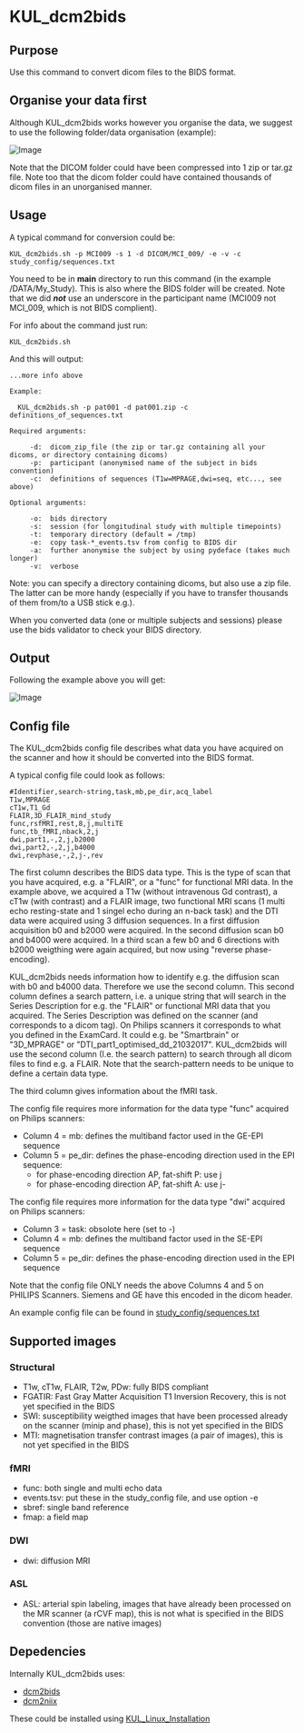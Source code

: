 # KUL_dcm2bids

## Purpose

Use this command to convert dicom files to the BIDS format.



## Organise your data first

Although KUL_dcm2bids works however you organise the data, we suggest to use the following folder/data organisation (example):

![Image](KUL_dcm2bids_1.png)

Note that the DICOM folder could have been compressed into 1 zip or tar.gz file. 
Note too that the dicom folder could have contained thousands of dicom files in an unorganised manner.


## Usage

A typical command for conversion could be:  

`KUL_dcm2bids.sh -p MCI009 -s 1 -d DICOM/MCI_009/ -e -v -c study_config/sequences.txt`



You need to be in **main** directory to run this command (in the example /DATA/My_Study). This is also where the BIDS folder will be created. Note that we did ***not*** use an underscore in the participant name (MCI009 not MCI_009, which is not BIDS complient).

For info about the command just run:

`KUL_dcm2bids.sh`


And this will output:

```
...more info above

Example:

  KUL_dcm2bids.sh -p pat001 -d pat001.zip -c definitions_of_sequences.txt

Required arguments:

     -d:  dicom_zip_file (the zip or tar.gz containing all your dicoms, or directory containing dicoms)
     -p:  participant (anonymised name of the subject in bids convention)
     -c:  definitions of sequences (T1w=MPRAGE,dwi=seq, etc..., see above)

Optional arguments:

     -o:  bids directory
     -s:  session (for longitudinal study with multiple timepoints)
     -t:  temporary directory (default = /tmp)
     -e:  copy task-*_events.tsv from config to BIDS dir
     -a:  further anonymise the subject by using pydeface (takes much longer)
     -v:  verbose 
```

Note: you can  specify a directory containing dicoms, but also use a zip file. The latter can be more handy (especially if you have to transfer thousands of them from/to a USB stick e.g.).

When you converted data (one or multiple subjects and sessions) please use the bids validator to check your BIDS directory.

## Output

Following the example above you will get:

![Image](KUL_dcm2bids_2.png)


## Config file

The KUL_dcm2bids config file describes what data you have acquired on the scanner and how it should be converted into the BIDS format.

A typical config file could look as follows:

```
#Identifier,search-string,task,mb,pe_dir,acq_label  
T1w,MPRAGE  
cT1w,T1_Gd  
FLAIR,3D_FLAIR_mind_study  
func,rsfMRI,rest,8,j,multiTE  
func,tb_fMRI,nback,2,j  
dwi,part1,-,2,j,b2000  
dwi,part2,-,2,j,b4000  
dwi,revphase,-,2,j-,rev
```  


The first column describes the BIDS data type. This is the type of scan that you have acquired, e.g. a "FLAIR", or a "func" for functional MRI data.
In the example above, we acquired a T1w (without intravenous Gd contrast), a cT1w (with contrast) and a FLAIR image, two functional MRI scans (1 multi echo resting-state and 1 singel echo during an n-back task) and the DTI data were acquired using 3 diffusion sequences. In a first diffusion acquisition b0 and b2000 were acquired. In the second diffusion scan b0 and b4000 were acquired. In a third scan a few b0 and 6 directions with b2000 weigthing were again acquired, but now using "reverse phase-encoding). 



KUL_dcm2bids needs information how to identify e.g. the diffusion scan with b0 and b4000 data. Therefore we use the second column. This second column defines a search pattern, i.e. a unique string that will search in the Series Description for e.g. the "FLAIR" or functional MRI data that you acquired. The Series Description was defined on the scanner (and corresponds to a dicom tag). On Philips scanners it corresponds to what you defined in the ExamCard. It could e.g. be "Smartbrain" or "3D_MPRAGE" or "DTI_part1_optimised_dd_21032017". 
KUL_dcm2bids will use the second column (I.e. the search pattern) to search through all dicom files to find e.g. a FLAIR.
Note that the search-pattern needs to be unique to define a certain data type. 



The third column gives information about the fMRI task. 



The config file requires more information for the data type "func" acquired on Philips scanners:

- Column 4 = mb: defines the multiband factor used in the GE-EPI sequence
- Column 5 = pe_dir: defines the phase-encoding direction used in the EPI sequence:
  -  for phase-encoding direction AP, fat-shift P: use j
  -  for phase-encoding direction AP, fat-shift A: use j-

The config file requires more information for the data type "dwi" acquired on Philips scanners:

- Column 3 = task: obsolote here (set to -)
- Column 4 = mb: defines the multiband factor used in the SE-EPI sequence
- Column 5 = pe_dir: defines the phase-encoding direction used in the EPI sequence

Note that the config file ONLY needs the above Columns 4 and 5 on PHILIPS Scanners. Siemens and GE have this encoded in the dicom header.

An example config file can be found in [study_config/sequences.txt](/study_config/sequences.txt)


## Supported images

### Structural

- T1w, cT1w, FLAIR, T2w, PDw: fully BIDS compliant
- FGATIR:  Fast Gray Matter Acquisition T1 Inversion Recovery, this is not yet specified in the BIDS
- SWI: susceptibility weigthed images that have been processed already on the scanner (minip and phase), this is not yet specified in the BIDS
- MTI: magnetisation transfer contrast images (a pair of images), this is not yet specified in the BIDS

### fMRI

- func: both single and multi echo data
- events.tsv: put these in the study_config file, and use option -e
- sbref: single band reference 
- fmap: a field map

### DWI

- dwi: diffusion MRI

### ASL

- ASL: arterial spin labeling, images that have already been processed on the MR scanner (a rCVF map), this is not what is specified in the BIDS convention (those are native images)


## Depedencies

Internally KUL_dcm2bids uses:
- [dcm2bids](https://github.com/UNFmontreal/Dcm2Bids)
- [dcm2niix](https://github.com/rordenlab/dcm2niix)

These could be installed using [KUL_Linux_Installation](https://github.com/treanus/KUL_Linux_Installation)
